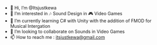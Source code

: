 - 👋 Hi, I’m @Itsjustkewa
- 👀 I’m interested in 🎶  Sound Design in 🎮 Video Games 
- 🌱 I’m currently learning C# with Unity with the addition of FMOD for Musical Intergation
- 💞️ I’m looking to collaborate on Sounds in Video Games
- 📫 How to reach me : itsjustkewa@gmail.com

<!---
Itsjustkewa/Itsjustkewa is a ✨ special ✨ repository because its `README.md` (this file) appears on your GitHub profile.
You can click the Preview link to take a look at your changes.
--->
